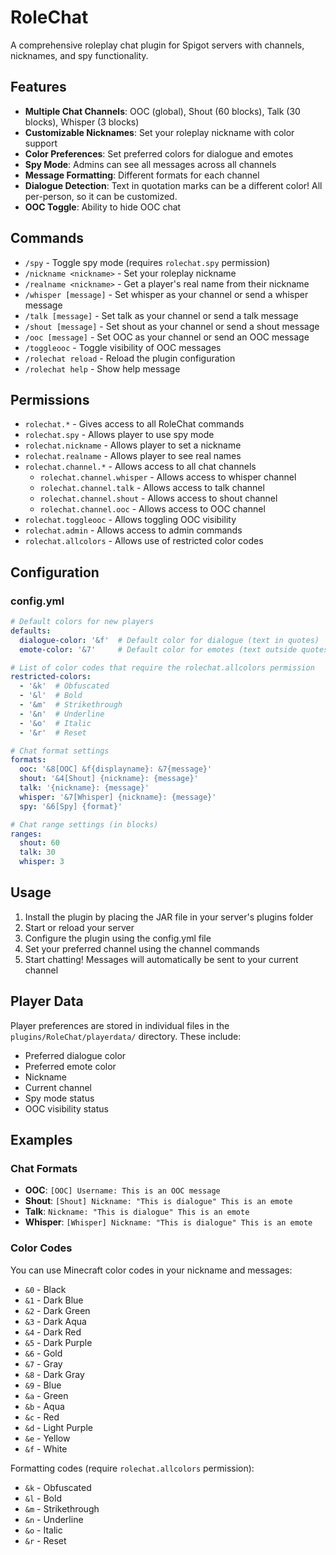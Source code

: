 # RoleChat

A comprehensive roleplay chat plugin for Spigot servers with channels, nicknames, and spy functionality.

## Features

- **Multiple Chat Channels**: OOC (global), Shout (60 blocks), Talk (30 blocks), Whisper (3 blocks)
- **Customizable Nicknames**: Set your roleplay nickname with color support
- **Color Preferences**: Set preferred colors for dialogue and emotes
- **Spy Mode**: Admins can see all messages across all channels
- **Message Formatting**: Different formats for each channel
- **Dialogue Detection**: Text in quotation marks can be a different color! All per-person, so it can be customized.
- **OOC Toggle**: Ability to hide OOC chat

## Commands

- `/spy` - Toggle spy mode (requires `rolechat.spy` permission)
- `/nickname <nickname>` - Set your roleplay nickname
- `/realname <nickname>` - Get a player's real name from their nickname
- `/whisper [message]` - Set whisper as your channel or send a whisper message
- `/talk [message]` - Set talk as your channel or send a talk message
- `/shout [message]` - Set shout as your channel or send a shout message
- `/ooc [message]` - Set OOC as your channel or send an OOC message
- `/toggleooc` - Toggle visibility of OOC messages
- `/rolechat reload` - Reload the plugin configuration
- `/rolechat help` - Show help message

## Permissions

- `rolechat.*` - Gives access to all RoleChat commands
- `rolechat.spy` - Allows player to use spy mode
- `rolechat.nickname` - Allows player to set a nickname
- `rolechat.realname` - Allows player to see real names
- `rolechat.channel.*` - Allows access to all chat channels
  - `rolechat.channel.whisper` - Allows access to whisper channel
  - `rolechat.channel.talk` - Allows access to talk channel
  - `rolechat.channel.shout` - Allows access to shout channel
  - `rolechat.channel.ooc` - Allows access to OOC channel
- `rolechat.toggleooc` - Allows toggling OOC visibility
- `rolechat.admin` - Allows access to admin commands
- `rolechat.allcolors` - Allows use of restricted color codes

## Configuration

### config.yml

```yaml
# Default colors for new players
defaults:
  dialogue-color: '&f'  # Default color for dialogue (text in quotes)
  emote-color: '&7'     # Default color for emotes (text outside quotes)

# List of color codes that require the rolechat.allcolors permission
restricted-colors:
  - '&k'  # Obfuscated
  - '&l'  # Bold
  - '&m'  # Strikethrough
  - '&n'  # Underline
  - '&o'  # Italic
  - '&r'  # Reset

# Chat format settings
formats:
  ooc: '&8[OOC] &f{displayname}: &7{message}'
  shout: '&4[Shout] {nickname}: {message}'
  talk: '{nickname}: {message}'
  whisper: '&7[Whisper] {nickname}: {message}'
  spy: '&6[Spy] {format}'

# Chat range settings (in blocks)
ranges:
  shout: 60
  talk: 30
  whisper: 3
```

## Usage

1. Install the plugin by placing the JAR file in your server's plugins folder
2. Start or reload your server
3. Configure the plugin using the config.yml file
4. Set your preferred channel using the channel commands
5. Start chatting! Messages will automatically be sent to your current channel

## Player Data

Player preferences are stored in individual files in the `plugins/RoleChat/playerdata/` directory. These include:

- Preferred dialogue color
- Preferred emote color
- Nickname
- Current channel
- Spy mode status
- OOC visibility status

## Examples

### Chat Formats

- **OOC**: `[OOC] Username: This is an OOC message`
- **Shout**: `[Shout] Nickname: "This is dialogue" This is an emote`
- **Talk**: `Nickname: "This is dialogue" This is an emote`
- **Whisper**: `[Whisper] Nickname: "This is dialogue" This is an emote`

### Color Codes

You can use Minecraft color codes in your nickname and messages:

- `&0` - Black
- `&1` - Dark Blue
- `&2` - Dark Green
- `&3` - Dark Aqua
- `&4` - Dark Red
- `&5` - Dark Purple
- `&6` - Gold
- `&7` - Gray
- `&8` - Dark Gray
- `&9` - Blue
- `&a` - Green
- `&b` - Aqua
- `&c` - Red
- `&d` - Light Purple
- `&e` - Yellow
- `&f` - White

Formatting codes (require `rolechat.allcolors` permission):
- `&k` - Obfuscated
- `&l` - Bold
- `&m` - Strikethrough
- `&n` - Underline
- `&o` - Italic
- `&r` - Reset
